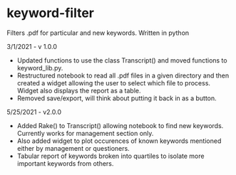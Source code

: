 # keyword-filter
Filters .pdf for particular and new keywords. Written in python

3/1/2021 - v 1.0.0
- Updated functions to use the class Transcript() and moved functions to keyword_lib.py.
- Restructured notebook to read all .pdf files in a given directory and then created a widget allowing the user
  to select which file to process. Widget also displays the report as a table.
- Removed save/export, will think about putting it back in as a button.

5/25/2021 - v2.0.0
- Added Rake() to Transcript() allowing notebook to find new keywords. Currently works for management section only.
- Also added widget to plot occurences of known keywords mentioned either by management or questioners.
- Tabular report of keywords broken into quartiles to isolate more important keywords from others.
